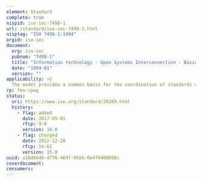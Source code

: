 ```yaml
---
element: Standard
complete: true
nispid: iso-iec-7498-1
url: /standard/iso-iec-7498-1.html
nisptag: "ISO 7498-1:1994"
orgid: iso-iec
document:
  org: iso-iec
  pubnum: "7498-1"
  title: "Information technology - Open Systems Interconnection - Basic Reference Model: The Basic Model"
  date: "1994-01"
  version: ""
applicability: >2
  The model provides a common basis for the coordination of standards development for the purpose of systems interconnection, while allowing existing standards to be placed into perspective within the overall Reference Model. The model identifies areas for developing or improving standards. It does not intend to serve as an implementation specification.
rp: fmn-cpwg
status:
  uri: https://www.iso.org/standard/20269.html
  history: 
    - flag: added
      date: 2017-05-01
      rfcp: 9-6
      version: 10.0
    - flag: changed
      date: 2022-12-20
      rfcp: 14-62
      version: 15.0
uuid: a10db6d0-d7f6-469f-95eb-0e4f9488b08c
coverdocument:
consumers:
---
```

